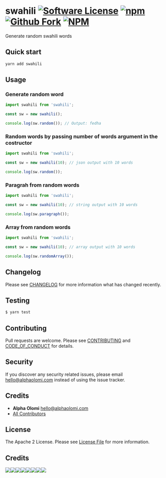 # swahili [![Software License][ico-license]](LICENSE.md) [![npm][ico-version]](https://www.npmjs.com/package/swahili) [![Github Fork](https://img.shields.io/github/forks/alphaolomi/swahili?logo=github&style=flat-square)](https://github.com/alphaolomi/swahili) [![NPM](https://nodei.co/npm/swahili.png?mini=true)](https://nodei.co/npm/swahili/)

Generate random swahili words

## Quick start

```bash
yarn add swahili
```

## Usage
### Generate random word

```javascript
import swahili from 'swahili';

const sw = new swahili();

console.log(sw.random()); // Output: fedha
```
### Random words by passing number of words argument in the costructor

```javascript
import swahili from 'swahili';

const sw = new swahili(10); // json output with 10 words

console.log(sw.random()); 
```
### Paragrah from random words 

```javascript
import swahili from 'swahili';

const sw = new swahili(10); // string output with 10 words

console.log(sw.paragraph()); 
```

### Array from random words 

```javascript
import swahili from 'swahili';

const sw = new swahili(10); // array output with 10 words

console.log(sw.randomArray()); 
```
## Changelog

Please see [CHANGELOG](CHANGELOG.md) for more information what has changed recently.

## Testing

```bash
$ yarn test
```

## Contributing

Pull requests are welcome. Please see [CONTRIBUTING](./.github/CONTRIBUTING.md) and [CODE_OF_CONDUCT](./.github/CODE_OF_CONDUCT.md) for details.

## Security

If you discover any security related issues, please email [hello@alphaolomi.com](mailto:hello@alphaolomi.com) instead of using the issue tracker.

## Credits

- **Alpha Olomi** [hello@alphaolomi.com](hello@alphaolomi.com)
- [All Contributors][link-contributors]

## License

The Apache 2 License. Please see [License File](LICENSE) for more information.

## Credits

[![](https://sourcerer.io/fame/alphaolomi/alphaolomi/swahili/images/0)](https://sourcerer.io/fame/alphaolomi/alphaolomi/swahili/links/0)[![](https://sourcerer.io/fame/alphaolomi/alphaolomi/swahili/images/1)](https://sourcerer.io/fame/alphaolomi/alphaolomi/swahili/links/1)[![](https://sourcerer.io/fame/alphaolomi/alphaolomi/swahili/images/2)](https://sourcerer.io/fame/alphaolomi/alphaolomi/swahili/links/2)[![](https://sourcerer.io/fame/alphaolomi/alphaolomi/swahili/images/3)](https://sourcerer.io/fame/alphaolomi/alphaolomi/swahili/links/3)[![](https://sourcerer.io/fame/alphaolomi/alphaolomi/swahili/images/4)](https://sourcerer.io/fame/alphaolomi/alphaolomi/swahili/links/4)[![](https://sourcerer.io/fame/alphaolomi/alphaolomi/swahili/images/5)](https://sourcerer.io/fame/alphaolomi/alphaolomi/swahili/links/5)[![](https://sourcerer.io/fame/alphaolomi/alphaolomi/swahili/images/6)](https://sourcerer.io/fame/alphaolomi/alphaolomi/swahili/links/6)[![](https://sourcerer.io/fame/alphaolomi/alphaolomi/swahili/images/7)](https://sourcerer.io/fame/alphaolomi/alphaolomi/swahili/links/7)

[ico-version]: https://img.shields.io/npm/v/swahili?style=flat-square
[ico-license]: https://img.shields.io/badge/license-Apache2-brightgreen.svg?style=flat-square
[link-author]: https://github.com/alphaolomi
[link-contributors]: ../../contributors
